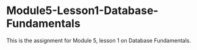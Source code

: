 # Module5-Lesson1-Database-Fundamentals

This is the assignment for Module 5, lesson 1 on Database Fundamentals.

